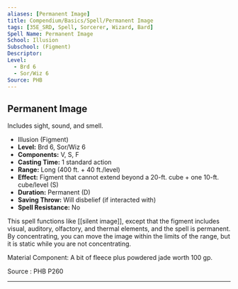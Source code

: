 ```yaml
---
aliases: [Permanent Image]
title: Compendium/Basics/Spell/Permanent Image
tags: [35E_SRD, Spell, Sorcerer, Wizard, Bard]
Spell Name: Permanent Image
School: Illusion
Subschool: (Figment)
Descriptor: 
Level:
  - Brd 6
  - Sor/Wiz 6
Source: PHB
---
```



## Permanent Image

Includes sight, sound, and smell.

*   Illusion (Figment)
*   **Level:** Brd 6, Sor/Wiz 6
*   **Components:** V, S, F
*   **Casting Time:** 1 standard action
*   **Range:** Long (400 ft. + 40 ft./level)
*   **Effect:** Figment that cannot extend beyond a 20-ft. cube + one 10-ft. cube/level (S)
*   **Duration:** Permanent (D)
*   **Saving Throw:** Will disbelief (if interacted with)
*   **Spell Resistance:** No

This spell functions like [[silent image]], except that the figment includes visual, auditory, olfactory, and thermal elements, and the spell is permanent. By concentrating, you can move the image within the limits of the range, but it is static while you are not concentrating.

Material Component: A bit of fleece plus powdered jade worth 100 gp.

Source : PHB P260

---
